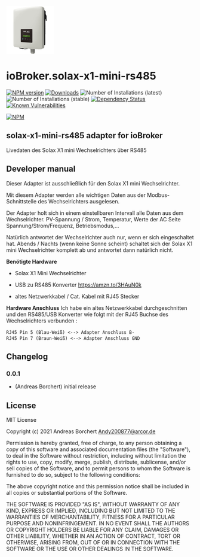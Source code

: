 ![Logo](admin/solax-x1-mini-rs485.png)
# ioBroker.solax-x1-mini-rs485

[![NPM version](http://img.shields.io/npm/v/iobroker.solax-x1-mini-rs485.svg)](https://www.npmjs.com/package/iobroker.solax-x1-mini-rs485)
[![Downloads](https://img.shields.io/npm/dm/iobroker.solax-x1-mini-rs485.svg)](https://www.npmjs.com/package/iobroker.solax-x1-mini-rs485)
![Number of Installations (latest)](http://iobroker.live/badges/solax-x1-mini-rs485-installed.svg)
![Number of Installations (stable)](http://iobroker.live/badges/solax-x1-mini-rs485-stable.svg)
[![Dependency Status](https://img.shields.io/david/Andy200877/iobroker.solax-x1-mini-rs485.svg)](https://david-dm.org/Andy200877/iobroker.solax-x1-mini-rs485)
[![Known Vulnerabilities](https://snyk.io/test/github/Andy200877/ioBroker.solax-x1-mini-rs485/badge.svg)](https://snyk.io/test/github/Andy200877/ioBroker.solax-x1-mini-rs485)

[![NPM](https://nodei.co/npm/iobroker.solax-x1-mini-rs485.png?downloads=true)](https://nodei.co/npm/iobroker.solax-x1-mini-rs485/)

## solax-x1-mini-rs485 adapter for ioBroker

Livedaten des Solax X1 mini Wechselrichters über RS485

## Developer manual
Dieser Adapter ist ausschließlich für den Solax X1 mini Wechselrichter.

Mit diesem Adapter werden alle wichtigen Daten aus der Modbus-Schnittstelle des Wechselrichters ausgelesen.

Der Adapter holt sich in einem einstellbaren Intervall alle Daten aus dem Wechselrichter.
PV-Spannung / Strom, Temperatur, Werte der AC Seite Spannung/Strom/Frequenz, Betriebsmodus,...

Natürlich antwortet der Wechselrichter auch nur, wenn er sich eingeschaltet hat.
Abends / Nachts (wenn keine Sonne scheint) schaltet sich der Solax X1 mini Wechselrichter komplett ab und antwortet dann natürlich nicht.


<b>Benötigte Hardware</b>

 - Solax X1 Mini Wechselrichter

 - USB zu RS485 Konverter https://amzn.to/3HAuN0k

 - altes Netzwerkkabel / Cat. Kabel mit RJ45 Stecker
 

<b>Hardware Anschluss</b>
Ich habe ein altes Netzwerkkabel durchgeschnitten und den RS485/USB Konverter wie folgt mit der RJ45 Buchse des Wechselrichters verbunden :

```RJ45 Pin 4 (Blau) <--> Adapter Anschluss A+
RJ45 Pin 5 (Blau-Weiß) <--> Adapter Anschluss B-
RJ45 Pin 7 (Braun-Weiß) <--> Adapter Anschluss GND
```

## Changelog

### 0.0.1
* (Andreas Borchert) initial release

## License
MIT License

Copyright (c) 2021 Andreas Borchert <Andy200877@arcor.de>

Permission is hereby granted, free of charge, to any person obtaining a copy
of this software and associated documentation files (the "Software"), to deal
in the Software without restriction, including without limitation the rights
to use, copy, modify, merge, publish, distribute, sublicense, and/or sell
copies of the Software, and to permit persons to whom the Software is
furnished to do so, subject to the following conditions:

The above copyright notice and this permission notice shall be included in all
copies or substantial portions of the Software.

THE SOFTWARE IS PROVIDED "AS IS", WITHOUT WARRANTY OF ANY KIND, EXPRESS OR
IMPLIED, INCLUDING BUT NOT LIMITED TO THE WARRANTIES OF MERCHANTABILITY,
FITNESS FOR A PARTICULAR PURPOSE AND NONINFRINGEMENT. IN NO EVENT SHALL THE
AUTHORS OR COPYRIGHT HOLDERS BE LIABLE FOR ANY CLAIM, DAMAGES OR OTHER
LIABILITY, WHETHER IN AN ACTION OF CONTRACT, TORT OR OTHERWISE, ARISING FROM,
OUT OF OR IN CONNECTION WITH THE SOFTWARE OR THE USE OR OTHER DEALINGS IN THE
SOFTWARE.
